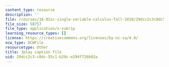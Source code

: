 ```yaml
---
content_type: resource
description: ''
file: /courses/18-01sc-single-variable-calculus-fall-2010/29dcc2c3c8dc55c1b29ce294f726b92a_MK_0QHbUnIA.vtt
file_size: 58757
file_type: application/x-subrip
learning_resource_types: []
license: https://creativecommons.org/licenses/by-nc-sa/4.0/
ocw_type: OCWFile
resourcetype: Other
title: 3play caption file
uid: 29dcc2c3-c8dc-55c1-b29c-e294f726b92a
---
```

